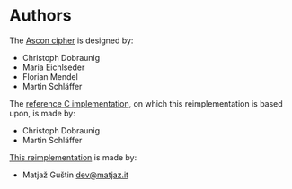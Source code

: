 Authors
========================================

The [Ascon cipher](https://ascon.iaik.tugraz.at/) is designed by:

- Christoph Dobraunig
- Maria Eichlseder
- Florian Mendel
- Martin Schläffer


The [reference C implementation](https://github.com/ascon/ascon-c), on which
this reimplementation is based upon, is made by:

- Christoph Dobraunig
- Martin Schläffer


[This reimplementation](https://github.com/TheMatjaz/LibAscon) is made by:

- Matjaž Guštin <dev@matjaz.it>
